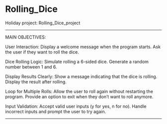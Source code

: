 # Rolling_Dice
Holiday project: Rolling_Dice_project

***
MAIN OBJECTIVES:

User Interaction:
Display a welcome message when the program starts.
Ask the user if they want to roll the dice.

Dice Rolling Logic:
Simulate rolling a 6-sided dice.
Generate a random number between 1 and 6.

Display Results Clearly:
Show a message indicating that the dice is rolling.
Display the result after rolling.

Loop for Multiple Rolls:
Allow the user to roll again without restarting the program.
Provide an option to exit when they don’t want to roll anymore.

Input Validation:
Accept valid user inputs (y for yes, n for no).
Handle incorrect inputs and prompt the user to try again.
***